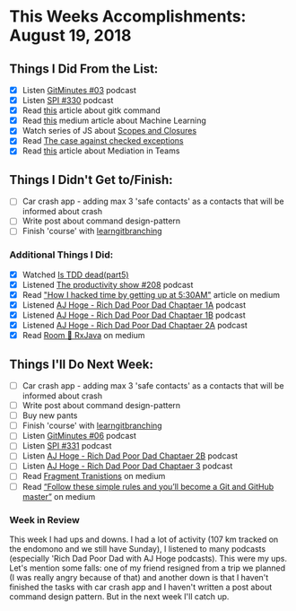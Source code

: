 # This Weeks Accomplishments: August 19, 2018

## Things I Did From the List:

- [x] Listen [GitMinutes #03](http://episodes.gitminutes.com/2013/04/gitminutes-03-richard-schneeman-on-git.html) podcast
- [x] Listen [SPI #330](https://www.smartpassiveincome.com/podcasts/building-a-personal-brand-jadah-sellner/) podcast
- [x] Read [this](https://lostechies.com/joshuaflanagan/2010/09/03/use-gitk-to-understand-git/) article about gitk command
- [x] Read [this](https://medium.freecodecamp.org/machine-learning-how-to-go-from-zero-to-hero-40e26f8aa6da) medium article about Machine Learning 
- [x] Watch series of JS about [Scopes and Closures](https://javabrains.thinkific.com/courses/corejs-scopesclosures)
- [x] Read [The case against checked exceptions](https://stackoverflow.com/questions/613954/the-case-against-checked-exceptions)
- [x] Read [this](https://blog.tfnico.com/2018/07/mediation-in-teams.html) article about Mediation in Teams

## Things I Didn't Get to/Finish:

- [ ] Car crash app - adding max 3 'safe contacts' as a contacts that will be informed about crash
- [ ] Write post about command design-pattern
- [ ] Finish 'course' with [learngitbranching](https://learngitbranching.js.org/)

### Additional Things I Did:

- [x] Watched [Is TDD dead(part5)](https://www.youtube.com/watch?v=gWD6REVeKW4)
- [x] Listened [The productivity show #208](http://www.asianefficiency.com/podcast/208-work-the-system/) podcast
- [x] Read ["How I hacked time by getting up at 5:30AM"](https://medium.com/swlh/how-i-hacked-time-by-getting-up-at-5-30-am-d9d3a141870a) article on medium
- [x] Listened [AJ Hoge - Rich Dad Poor Dad Chaptaer 1A](http://podplayer.net/?id=51473972) podcast
- [x] Listened [AJ Hoge - Rich Dad Poor Dad Chaptaer 1B](http://podplayer.net/?id=51732779) podcast
- [x] Listened [AJ Hoge - Rich Dad Poor Dad Chaptaer 2A](http://podplayer.net/?id=52051592) podcast
- [x] Read [Room 🔗 RxJava](https://medium.com/google-developers/room-rxjava-acb0cd4f3757) on medium

## Things I'll Do Next Week:

- [ ] Car crash app - adding max 3 'safe contacts' as a contacts that will be informed about crash
- [ ] Write post about command design-pattern
- [ ] Buy new pants
- [ ] Finish 'course' with [learngitbranching](https://learngitbranching.js.org/)
- [ ] Listen [GitMinutes #06](http://episodes.gitminutes.com/2013/04/gitminutes-06-roberto-tyley-on.html) podcast
- [ ] Listen [SPI #331](https://www.smartpassiveincome.com/podcasts/the-story-you-tell-yourself-with-dr-shannon-irvine/) podcast
- [ ] Listen [AJ Hoge - Rich Dad Poor Dad Chaptaer 2B](https://www.youtube.com/watch?v=R2gx8onYjPI) podcast
- [ ] Listen [AJ Hoge - Rich Dad Poor Dad Chaptaer 3](https://www.youtube.com/watch?v=WOd7tF8jPf0) podcast
- [ ] Read [Fragment Tranistions](https://medium.com/google-developers/fragment-transitions-ea2726c3f36f) on medium
- [ ] Read [“Follow these simple rules and you’ll become a Git and GitHub master”](https://medium.freecodecamp.org/follow-these-simple-rules-and-youll-become-a-git-and-github-master-e1045057468f) on medium

### Week in Review
This week I had ups and downs. I had a lot of activity (107 km tracked on the endomono and we still have Sunday), I listened to many podcasts (especially 'Rich Dad Poor Dad with AJ Hoge podcasts). This were my ups. Let's mention some falls: one of my friend resigned from a trip we planned (I was really angry because of that) and another down is that I haven't finished the tasks with car crash app and I haven't written a post about command design pattern. But in the next week I'll catch up. 

